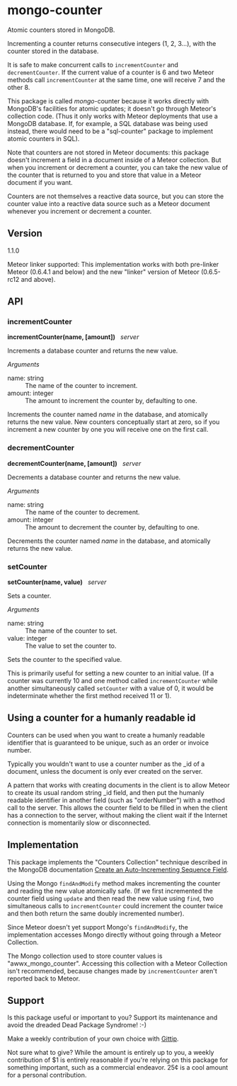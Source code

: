 # mongo-counter

Atomic counters stored in MongoDB.

Incrementing a counter returns consecutive integers (1, 2, 3...), with
the counter stored in the database.

It is safe to make concurrent calls to `incrementCounter` and
`decrementCounter`.  If the current value of a counter is 6 and two
Meteor methods call `incrementCounter` at the same time, one will
receive 7 and the other 8.

This package is called <i>mongo</i>-counter because it works directly
with MongoDB's facilities for atomic updates; it doesn't go through
Meteor's collection code.  (Thus it only works with Meteor deployments
that use a MongoDB database.  If, for example, a SQL database was
being used instead, there would need to be a "sql-counter" package to
implement atomic counters in SQL).

Note that counters are not stored in Meteor documents: this package
doesn't increment a field in a document inside of a Meteor collection.
But when you increment or decrement a counter, you can take the new
value of the counter that is returned to you and store that value in a
Meteor document if you want.

Counters are not themselves a reactive data source, but you can store
the counter value into a reactive data source such as a Meteor
document whenever you increment or decrement a counter.


## Version

1.1.0

Meteor linker supported:
This implementation works with both pre-linker Meteor (0.6.4.1 and
below) and the new "linker" version of Meteor (0.6.5-rc12 and above).


## API

### incrementCounter

**incrementCounter(name, [amount])** &nbsp; *server*

Increments a database counter and returns the new value.

*Arguments*

<dl>
  <dt>name: string</dt>
  <dd>The name of the counter to increment.</dd>

  <dt>amount: integer</dt>
  <dd>The amount to increment the counter by, defaulting to one.</dd>
</dl>

Increments the counter named *name* in the database, and atomically
returns the new value.  New counters conceptually start at zero, so if
you increment a new counter by one you will receive one on the first
call.


### decrementCounter

**decrementCounter(name, [amount])** &nbsp; *server*

Decrements a database counter and returns the new value.

*Arguments*

<dl>
  <dt>name: string</dt>
  <dd>The name of the counter to decrement.</dd>

  <dt>amount: integer</dt>
  <dd>The amount to decrement the counter by, defaulting to one.</dd>
</dl>

Decrements the counter named *name* in the database, and atomically
returns the new value.


### setCounter

**setCounter(name, value)** &nbsp; *server*

Sets a counter.

*Arguments*

<dl>
  <dt>name: string</dt>
  <dd>The name of the counter to set.</dd>

  <dt>value: integer</dt>
  <dd>The value to set the counter to.</dd>
</dl>

Sets the counter to the specified value.

This is primarily useful for setting a new counter to an initial
value.  (If a counter was currently 10 and one method called
`incrementCounter` while another simultaneously called `setCounter`
with a value of 0, it would be indeterminate whether the first method
received 11 or 1).


## Using a counter for a humanly readable id

Counters can be used when you want to create a humanly readable
identifier that is guaranteed to be unique, such as an order or
invoice number.

Typically you wouldn't want to use a counter number as the _id of a
document, unless the document is only ever created on the server.

A pattern that works with creating documents in the client is to allow
Meteor to create its usual random string _id field, and then put the
humanly readable identifier in another field (such as "orderNumber")
with a method call to the server.  This allows the counter field to be
filled in when the client has a connection to the server, without
making the client wait if the Internet connection is momentarily slow
or disconnected.


## Implementation

This package implements the "Counters Collection" technique described
in the MongoDB documentation
[Create an Auto-Incrementing Sequence Field](http://docs.mongodb.org/manual/tutorial/create-an-auto-incrementing-field/#a-counters-collection).

Using the Mongo `findAndModify` method makes incrementing the counter
and reading the new value atomically safe.  (If we first incremented
the counter field using `update` and then read the new value using
`find`, two simultaneous calls to `incrementCounter` could increment
the counter twice and then both return the same doubly incremented
number).

Since Meteor doesn't yet support Mongo's `findAndModify`, the
implementation accesses Mongo directly without going through a Meteor
Collection.

The Mongo collection used to store counter values is
"awwx_mongo_counter".  Accessing this collection with
a Meteor Collection isn't recommended, because changes made by
`incrementCounter` aren't reported back to Meteor.


## Support

Is this package useful or important to you?  Support its maintenance
and avoid the dreaded Dead Package Syndrome! :-)

Make a weekly contribution of your own choice with
[Gittip](https://www.gittip.com/awwx/).

Not sure what to give?  While the amount is entirely up to you, a
weekly contribution of $1 is entirely reasonable if you're relying on
this package for something important, such as a commercial endeavor.
25&cent; is a cool amount for a personal contribution.

